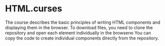 # HTML.curses
The course describes the basic principles of writing HTML components and displaying them in the browser.
To download files, you need to clone the repository and open each element individually in the browserю
You can copy the code to create individual components directly from the repository.
